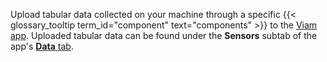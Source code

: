 Upload tabular data collected on your machine through a specific {{< glossary_tooltip term_id="component" text="components" >}} to the [Viam app](https://app.viam.com).
Uploaded tabular data can be found under the **Sensors** subtab of the app's [**Data** tab](https://app.viam.com/data).
